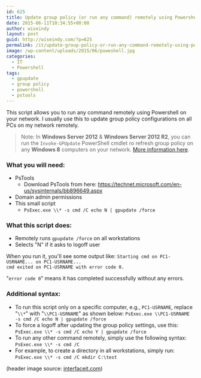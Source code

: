 ```yaml
---
id: 625
title: Update group policy (or run any command) remotely using Powershell
date: 2015-06-11T10:34:55+00:00
author: wiseindy
layout: post
guid: http://wiseindy.com/?p=625
permalink: /it/update-group-policy-or-run-any-command-remotely-using-powershell/
image: /wp-content/uploads/2015/06/poweshell.jpg
categories:
  - IT
  - Powershell
tags:
  - gpupdate
  - group policy
  - powershell
  - pstools
---
```

<p style="text-align: left;">This script allows you to run any command remotely using Powershell on your network. I usually use this to update group policy configurations on all PCs on my network remotely.</p>
<!--more-->
<blockquote>Note: In <strong>Windows Server 2012</strong> &amp; <strong>Windows Server 2012 R2</strong>, you can run the <code>Invoke-GPUpdate</code> PowerShell cmdlet ro refresh group policy on any <strong>Windows 8</strong> computers on your network. <a href="https://technet.microsoft.com/en-us/library/jj134201.aspx" target="_blank">More information here</a>.</blockquote>
<h3>What you will need:</h3>
<ul>
	<li>PsTools
<ul>
	<li>Download PsTools from here:
<a href="https://technet.microsoft.com/en-us/sysinternals/bb896649.aspx">https://technet.microsoft.com/en-us/sysinternals/bb896649.aspx</a></li>
</ul>
</li>
	<li>Domain admin permissions</li>
	<li>This small script
<ul>
	<li><code>PsExec.exe \\* -s cmd /C echo N | gpupdate /force</code></li>
</ul>
</li>
</ul>
<h3>What this script does:</h3>
<ul>
	<li>Remotely runs <code>gpupdate /force</code> on all workstations</li>
	<li>Selects "N" if it asks to logoff user</li>
</ul>
When you run it, you'll see some output like:
<code>Starting cmd on PC1-USRNAME... on PC1-USRNAME...
cmd exited on PC1-USRNAME with error code 0.</code>

"<code>error code 0</code>" means it has completed successfully without any errors.
<h3>Additional syntax:</h3>
<ul>
	<li>To run this script only on a specific computer, e.g., <code>PC1-USRNAME</code>,
replace "<code>\\*</code>" with "<code>\\PC1-USRNAME</code>" as shown below:
<code>PsExec.exe \\PC1-USRNAME -s cmd /C echo N | gpupdate /force</code></li>
	<li>To force a logoff after updating the group policy settings, use this:
<code>PsExec.exe \\* -s cmd /C echo Y | gpupdate /force</code></li>
	<li>To run any other command remotely, simply use the following syntax:
<code>PsExec.exe \\* -s cmd /C</code></li>
	<li>For example, to create a directory in all workstations, simply run:
<code>PsExec.exe \\* -s cmd /C mkdir C:\test</code></li>
</ul>
(header image source: <a href="http://interfaceit.com">interfaceit.com</a>)